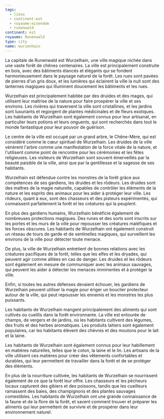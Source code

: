 ```yaml
---
tags:
  - lieux
  - continent-est
  - royaume:eisendom
  - runenwald
continent: est
royaume: Runenwald
type: city
name: wurzenhain
---
```


La capitale de Runenwald est Wurzelhain, une ville magique nichée dans une vaste forêt de chênes centenaires. La ville est principalement construite en bois, avec des bâtiments élancés et élégants qui se fondent harmonieusement dans le paysage naturel de la forêt. Les rues sont pavées de pierres d'un gris doux, et les lumières qui éclairent la ville la nuit sont des lanternes magiques qui illuminent doucement les bâtiments et les rues.

Wurzelhain est principalement habitée par des druides et des mages, qui utilisent leur maîtrise de la nature pour faire prospérer la ville et ses environs. Les rivières qui traversent la ville sont cristallines, et les jardins sont luxuriants et regorgent de plantes médicinales et de fleurs exotiques. Les habitants de Wurzelhain sont également connus pour leur artisanat, en particulier leurs potions et leurs onguents, qui sont recherchés dans tout le monde fantastique pour leur pouvoir de guérison.

Le centre de la ville est occupé par un grand arbre, le Chêne-Mère, qui est considéré comme le cœur spirituel de Wurzelhain. Les druides de la ville vénèrent l'arbre comme une manifestation de la force vitale de la nature, et l'utilisent comme point de rencontre pour les cérémonies et les fêtes religieuses. Les visiteurs de Wurzelhain sont souvent émerveillés par la beauté paisible de la ville, ainsi que par la gentillesse et la sagesse de ses habitants.

Wurzelhain est défendue contre les monstres de la forêt grâce aux compétences de ses gardiens, les druides et les rôdeurs. Les druides sont des maîtres de la magie naturelle, capables de contrôler les éléments de la nature et les esprits des animaux pour les aider à protéger leur ville. Les rôdeurs, quant à eux, sont des chasseurs et des pisteurs expérimentés, qui connaissent parfaitement la forêt et les créatures qui la peuplent.

En plus des gardiens humains, Wurzelhain bénéficie également de nombreuses protections magiques. Des runes et des sorts sont inscrits sur les portes et les murs de la ville pour repousser les créatures maléfiques et les forces obscures. Les habitants de Wurzelhain ont également construit un réseau de tours de garde et de sentinelles magiques, qui surveillent les environs de la ville pour détecter toute menace.

De plus, la ville de Wurzelhain entretient de bonnes relations avec les créatures pacifiques de la forêt, telles que les elfes et les dryades, qui peuvent agir comme alliées en cas de danger. Les druides et les rôdeurs sont également en mesure de communiquer avec les animaux sauvages, qui peuvent les aider à détecter les menaces imminentes et à protéger la ville.

Enfin, si toutes les autres défenses devaient échouer, les gardiens de Wurzelhain peuvent utiliser la magie pour ériger un bouclier protecteur autour de la ville, qui peut repousser les ennemis et les monstres les plus puissants.

Les habitants de Wurzelhain mangent principalement des aliments qui sont cultivés ou cueillis dans la forêt environnante. La ville est entourée de champs, de vergers et de jardins, où les habitants cultivent des légumes, des fruits et des herbes aromatiques. Les produits laitiers sont également populaires, car les habitants élèvent des chèvres et des moutons pour le lait et la laine.

Les habitants de Wurzelhain sont également connus pour leur habillement en matières naturelles, telles que le coton, la laine et le lin. Les artisans de la ville utilisent ces matières pour créer des vêtements confortables et durables, qui leur permettent de travailler dans la forêt et de se protéger des éléments.

En plus de la nourriture cultivée, les habitants de Wurzelhain se nourrissent également de ce que la forêt leur offre. Les chasseurs et les pêcheurs locaux capturent des gibiers et des poissons, tandis que les cueilleurs ramassent des baies, des champignons et des plantes sauvages comestibles. Les habitants de Wurzelhain ont une grande connaissance de la faune et de la flore de la forêt, et savent comment trouver et préparer les aliments qui leur permettent de survivre et de prospérer dans leur environnement naturel.